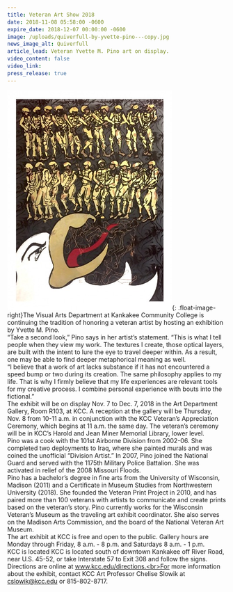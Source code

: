 ```yaml
---
title: Veteran Art Show 2018
date: 2018-11-08 05:58:00 -0600
expire_date: 2018-12-07 00:00:00 -0600
image: /uploads/quiverfull-by-yvette-pino---copy.jpg
news_image_alt: Quiverfull
article_lead: Veteran Yvette M. Pino art on display.
video_content: false
video_link:
press_release: true
---
```


![](/uploads/quiverfull-by-yvette-pino---copy-1.jpg){: .float-image-right}The Visual Arts Department at Kankakee Community College is continuing the tradition of honoring a veteran artist by hosting an exhibition by Yvette M. Pino.<br>“Take a second look,” Pino says in her artist’s statement. “This is what I tell people when they view my work. The textures I create, those optical layers, are built with the intent to lure the eye to travel deeper within. As a result, one may be able to find deeper metaphorical meaning as well.<br>“I believe that a work of art lacks substance if it has not encountered a speed bump or two during its creation. The same philosophy applies to my life. That is why I firmly believe that my life experiences are relevant tools for my creative process. I combine personal experience with bouts into the fictional.”<br>The exhibit will be on display Nov. 7 to Dec. 7, 2018 in the Art Department Gallery, Room R103, at KCC. A reception at the gallery will be Thursday, Nov. 8 from 10-11 a.m. in conjunction with the KCC Veteran’s Appreciation Ceremony, which begins at 11 a.m. the same day. The veteran’s ceremony will be in KCC’s Harold and Jean Miner Memorial Library, lower level.<br>Pino was a cook with the 101st Airborne Division from 2002-06. She completed two deployments to Iraq, where she painted murals and was coined the unofficial “Division Artist.” In 2007, Pino joined the National Guard and served with the 1175th Military Police Battalion. She was activated in relief of the 2008 Missouri Floods.<br>Pino has a bachelor’s degree in fine arts from the University of Wisconsin, Madison (2011) and a Certificate in Museum Studies from Northwestern University (2018). She founded the Veteran Print Project in 2010, and has paired more than 100 veterans with artists to communicate and create prints based on the veteran’s story. Pino currently works for the Wisconsin Veteran’s Museum as the traveling art exhibit coordinator. She also serves on the Madison Arts Commission, and the board of the National Veteran Art Museum.<br>The art exhibit at KCC is free and open to the public. Gallery hours are Monday through Friday, 8 a.m. - 8 p.m. and Saturdays 8 a.m. - 1 p.m.<br>KCC is located KCC is located south of downtown Kankakee off River Road, near U.S. 45-52, or take Interstate 57 to Exit 308 and follow the signs. Directions are online at www.kcc.edu/directions.<br>For more information about the exhibit, contact KCC Art Professor Chelise Slowik at cslowik@kcc.edu or 815-802-8717.